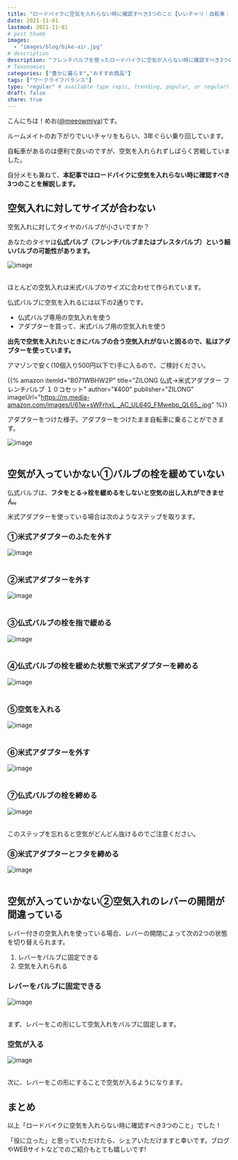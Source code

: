 ```yaml
---
title: "ロードバイクに空気を入れらない時に確認すべき3つのこと【いいチャリ｜自転車｜サイズ｜合わない｜仏式｜細い】"
date: 2021-11-01
lastmod: 2021-11-01
# post thumb
images:
  - "images/blog/bike-air.jpg"
# description
description: "フレンチバルブを使ったロードバイクに空気が入らない時に確認すべき3つのことを解説します。"
# Taxonomies
categories: ["豊かに暮らす","おすすめ商品"]
tags: ["ワークライフバランス"]
type: "regular" # available type (epic, trending, popular, or regular)
draft: false
share: true
---
```


こんにちは！めお(<u><a href="https://twitter.com/meeowmiya" target="_blank">@meeowmiya</a></u>)です。

ルームメイトのお下がりでいいチャリをもらい、3年ぐらい乗り回しています。

自転車があるのは便利で良いのですが、空気を入れられずしばらく苦戦していました。

自分メモも兼ねて、<span class="keiko-red">**本記事ではロードバイクに空気を入れらない時に確認すべき3つのことを解説します。**</span>

## 空気入れに対してサイズが合わない

空気入れに対してタイヤのバルブが小さいですか？

あなたのタイヤは<span class="keiko-red">**仏式バルブ（フレンチバルブまたはプレスタバルブ）という細いバルブの可能性があります。**</span>

![image](../../images/blog-content/bike-air-1.jpg)<br><br>


ほとんどの空気入れは米式バルブのサイズに合わせて作られています。

仏式バルブに空気を入れるには以下の2通りです。

* 仏式バルブ専用の空気入れを使う
* アダプターを買って、米式バルブ用の空気入れを使う

<span class="keiko-red">**出先で空気を入れたいときにバルブの合う空気入れがないと困るので、私はアダプターを使っています。**</span>

アマゾンで安く(10個入り500円以下で)手に入るので、ご検討ください。

{{% amazon 
itemId="B071WBHW2P"
title="ZILONG 仏式→米式アダプター フレンチバルブ １０コセット"
author="¥400"
publisher="ZILONG"
imageUrl="https://m.media-amazon.com/images/I/61w+sWFrhxL._AC_UL640_FMwebp_QL65_.jpg"
%}}


アダプターをつけた様子。アダプターをつけたまま自転車に乗ることができます。

![image](../../images/blog-content/bike-air-2.jpg)<br><br>


## 空気が入っていかない①バルブの栓を緩めていない


仏式バルブは、<span class="keiko-red">**フタをとる→栓を緩めるをしないと空気の出し入れができません。**</span>

米式アダプターを使っている場合は次のようなステップを取ります。

### ①米式アダプターのふたを外す
![image](../../images/blog-content/bike-air-3.jpg)<br><br>

### ②米式アダプターを外す

![image](../../images/blog-content/bike-air-4.jpg)<br><br>
### ③仏式バルブの栓を指で緩める

![image](../../images/blog-content/bike-air-5.jpg)<br><br>
### ④仏式バルブの栓を緩めた状態で米式アダプターを締める

![image](../../images/blog-content/bike-air-3.jpg)<br><br>
### ⑤空気を入れる

![image](../../images/blog-content/bike-air-7.jpg)<br><br>
### ⑥米式アダプターを外す

![image](../../images/blog-content/bike-air-5.jpg)<br><br>
### ⑦仏式バルブの栓を締める

![image](../../images/blog-content/bike-air-4.jpg)<br><br>


このステップを忘れると空気がどんどん抜けるのでご注意ください。
### ⑧米式アダプターとフタを締める

![image](../../images/blog-content/bike-air-2.jpg)<br><br>


## 空気が入っていかない②空気入れのレバーの開閉が間違っている


レバー付きの空気入れを使っている場合、レバーの開閉によって次の2つの状態を切り替えられます。

1. レバーをバルブに固定できる
2. 空気を入れられる

### レバーをバルブに固定できる

![image](../../images/blog-content/bike-air-6.jpg)<br><br>


まず、レバーをこの形にして空気入れをバルブに固定します。

### 空気が入る

![image](../../images/blog-content/bike-air-7.jpg)<br><br>


次に、レバーをこの形にすることで空気が入るようになります。

## まとめ

以上「ロードバイクに空気を入れらない時に確認すべき3つのこと」でした！

「役に立った」と思っていただけたら、シェアいただけますと幸いです。ブログやWEBサイトなどでのご紹介もとても嬉しいです!
